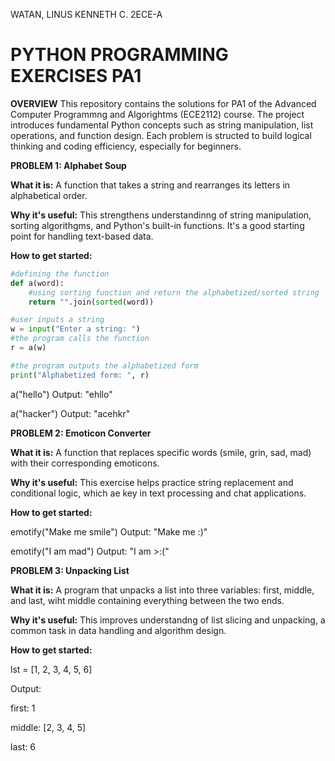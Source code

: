 WATAN, LINUS KENNETH C.
2ECE-A

# PYTHON PROGRAMMING EXERCISES PA1
**OVERVIEW**
This repository contains the solutions for PA1 of the Advanced Computer Programmng and Algorightms (ECE2112) course. The project introduces fundamental Python concepts such as string manipulation, list operations, and function design. Each problem is structed to build logical thinking and coding efficiency, especially for beginners.


**PROBLEM 1: Alphabet Soup**

**What it is:**
A function that takes a string and rearranges its letters in alphabetical order.

**Why it's useful:**
This strengthens understandinng of string manipulation, sorting algorithgms, and Python's built-in functions. It's a good starting point for handling text-based data.

**How to get started:**
```python
#defining the function
def a(word):
    #using sorting function and return the alphabetized/sorted string
    return "".join(sorted(word))

#user inputs a string
w = input("Enter a string: ")
#the program calls the function
r = a(w)

#the program outputs the alphabetized form
print("Alphabetized form: ", r)
```
a("hello")
Output: "ehllo"

a("hacker")
Output: "acehkr"



**PROBLEM 2: Emoticon Converter**

**What it is:**
A function that replaces specific words (smile, grin, sad, mad) with their corresponding emoticons.

**Why it's useful:**
This exercise helps practice string replacement and conditional logic, which ae key in text processing and chat applications.

**How to get started:**

emotify("Make me smile")
Output: "Make me :)"

emotify("I am mad")
Output: "I am >:("



**PROBLEM 3: Unpacking List**

**What it is:**
A program that unpacks a list into three variables: first, middle, and last, wiht middle containing everything between the two ends.

**Why it's useful:**
This improves understandng of list slicing and unpacking, a common task in data handling and algorithm design.

**How to get started:**

lst = [1, 2, 3, 4, 5, 6]

Output:

first: 1

middle: [2, 3, 4, 5]

last: 6
